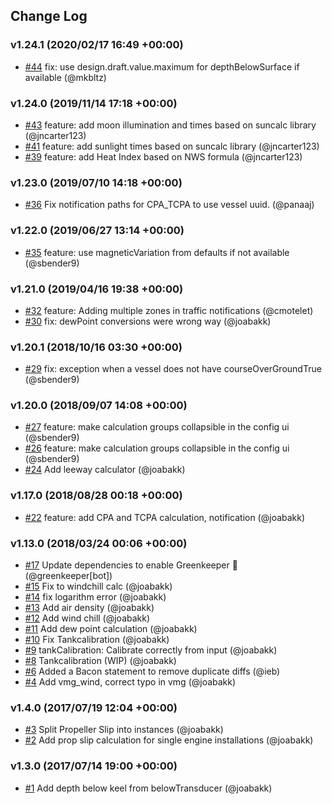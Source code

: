 ## Change Log

### v1.24.1 (2020/02/17 16:49 +00:00)
- [#44](https://github.com/SignalK/signalk-derived-data/pull/44) fix: use design.draft.value.maximum for depthBelowSurface if available (@mkbltz)

### v1.24.0 (2019/11/14 17:18 +00:00)
- [#43](https://github.com/SignalK/signalk-derived-data/pull/43) feature: add moon illumination and times based on suncalc library (@jncarter123)
- [#41](https://github.com/SignalK/signalk-derived-data/pull/41) feature: add sunlight times based on suncalc library (@jncarter123)
- [#39](https://github.com/SignalK/signalk-derived-data/pull/39) feature: add Heat Index based on NWS formula (@jncarter123)

### v1.23.0 (2019/07/10 14:18 +00:00)
- [#36](https://github.com/SignalK/signalk-derived-data/pull/36) Fix notification paths for CPA_TCPA to use vessel uuid. (@panaaj)

### v1.22.0 (2019/06/27 13:14 +00:00)
- [#35](https://github.com/SignalK/signalk-derived-data/pull/35) feature: use magneticVariation from defaults if not available (@sbender9)

### v1.21.0 (2019/04/16 19:38 +00:00)
- [#32](https://github.com/SignalK/signalk-derived-data/pull/32) feature: Adding multiple zones in traffic notifications (@cmotelet)
- [#30](https://github.com/SignalK/signalk-derived-data/pull/30) fix: dewPoint conversions were wrong way (@joabakk)

### v1.20.1 (2018/10/16 03:30 +00:00)
- [#29](https://github.com/SignalK/signalk-derived-data/pull/29) fix: exception when a vessel does not have courseOverGroundTrue (@sbender9)

### v1.20.0 (2018/09/07 14:08 +00:00)
- [#27](https://github.com/SignalK/signalk-derived-data/pull/27) feature: make calculation groups collapsible in the config ui (@sbender9)
- [#26](https://github.com/SignalK/signalk-derived-data/pull/26) feature: make calculation groups collapsible in the config ui (@sbender9)
- [#24](https://github.com/SignalK/signalk-derived-data/pull/24) Add leeway calculator (@joabakk)

### v1.17.0 (2018/08/28 00:18 +00:00)
- [#22](https://github.com/SignalK/signalk-derived-data/pull/22) feature: add CPA and TCPA calculation, notification (@joabakk)

### v1.13.0 (2018/03/24 00:06 +00:00)
- [#17](https://github.com/SignalK/signalk-derived-data/pull/17) Update dependencies to enable Greenkeeper 🌴 (@greenkeeper[bot])
- [#15](https://github.com/SignalK/signalk-derived-data/pull/15) Fix to windchill calc (@joabakk)
- [#14](https://github.com/SignalK/signalk-derived-data/pull/14) fix logarithm error (@joabakk)
- [#13](https://github.com/SignalK/signalk-derived-data/pull/13) Add air density (@joabakk)
- [#12](https://github.com/SignalK/signalk-derived-data/pull/12) Add wind chill (@joabakk)
- [#11](https://github.com/SignalK/signalk-derived-data/pull/11) Add dew point calculation (@joabakk)
- [#10](https://github.com/SignalK/signalk-derived-data/pull/10) Fix Tankcalibration (@joabakk)
- [#9](https://github.com/SignalK/signalk-derived-data/pull/9) tankCalibration: Calibrate correctly from input (@joabakk)
- [#8](https://github.com/SignalK/signalk-derived-data/pull/8) Tankcalibration (WIP) (@joabakk)
- [#6](https://github.com/SignalK/signalk-derived-data/pull/6) Added a Bacon statement to remove duplicate diffs  (@ieb)
- [#4](https://github.com/SignalK/signalk-derived-data/pull/4) Add vmg_wind, correct typo in vmg (@joabakk)

### v1.4.0 (2017/07/19 12:04 +00:00)
- [#3](https://github.com/SignalK/signalk-derived-data/pull/3) Split Propeller Slip into instances (@joabakk)
- [#2](https://github.com/SignalK/signalk-derived-data/pull/2) Add prop slip calculation for single engine installations (@joabakk)

### v1.3.0 (2017/07/14 19:00 +00:00)
- [#1](https://github.com/SignalK/signalk-derived-data/pull/1) Add depth below keel from belowTransducer (@joabakk)